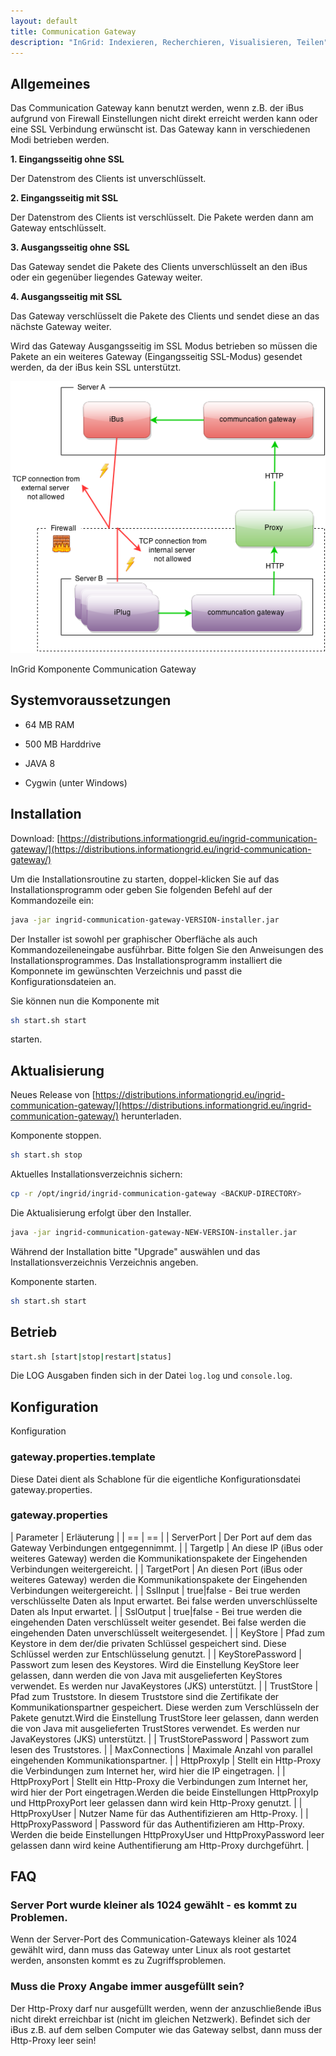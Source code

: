 ```yaml
---
layout: default
title: Communication Gateway
description: "InGrid: Indexieren, Recherchieren, Visualisieren, Teilen"
---
```


## Allgemeines

Das Communication Gateway kann benutzt werden, wenn z.B. der iBus aufgrund von Firewall Einstellungen nicht direkt erreicht werden kann oder eine SSL Verbindung erwünscht ist. Das Gateway kann in verschiedenen Modi betrieben werden.

**1. Eingangsseitig ohne SSL**

Der Datenstrom des Clients ist unverschlüsselt.

**2. Eingangsseitig mit SSL**

Der Datenstrom des Clients ist verschlüsselt. Die Pakete werden dann am Gateway entschlüsselt.

**3. Ausgangsseitig ohne SSL**

Das Gateway sendet die Pakete des Clients unverschlüsselt an den iBus oder ein gegenüber liegendes Gateway weiter.

**4. Ausgangsseitig mit SSL**

Das Gateway verschlüsselt die Pakete des Clients und sendet diese an das nächste Gateway weiter.

Wird das Gateway Ausgangsseitig im SSL Modus betrieben so müssen die Pakete an ein weiteres Gateway (Eingangsseitig SSL-Modus) gesendet werden, da der iBus kein SSL unterstützt.


![InGrid Komponente Communication Gateway](../images/ingrid_communication_gateway.png "InGrid Komponente Communication Gateway")

<figcaption class="figcaption">InGrid Komponente Communication Gateway</figcaption>


## Systemvoraussetzungen

- 64 MB RAM
- 500 MB Harddrive

- JAVA 8
- Cygwin (unter Windows)


## Installation

Download: [https://distributions.informationgrid.eu/ingrid-communication-gateway/](https://distributions.informationgrid.eu/ingrid-communication-gateway/)

Um die Installationsroutine zu starten, doppel-klicken Sie auf das Installationsprogramm oder geben Sie folgenden Befehl auf der Kommandozeile ein:

```sh
java -jar ingrid-communication-gateway-VERSION-installer.jar
```

Der Installer ist sowohl per graphischer Oberfläche als auch Kommandozeileneingabe ausführbar. Bitte folgen Sie den Anweisungen des Installationsprogrammes. Das Installationsprogramm installiert die Komponnete im gewünschten Verzeichnis und passt die Konfigurationsdateien an.

Sie können nun die Komponente mit

```sh
sh start.sh start
```

starten. 

## Aktualisierung

Neues Release von [https://distributions.informationgrid.eu/ingrid-communication-gateway/](https://distributions.informationgrid.eu/ingrid-communication-gateway/) herunterladen.

Komponente stoppen.

```sh
sh start.sh stop
```

Aktuelles Installationsverzeichnis sichern:

```sh
cp -r /opt/ingrid/ingrid-communication-gateway <BACKUP-DIRECTORY>
```


Die Aktualisierung erfolgt über den Installer. 

```sh
java -jar ingrid-communication-gateway-NEW-VERSION-installer.jar
```

Während der Installation bitte "Upgrade" auswählen und das Installationsverzeichnis Verzeichnis angeben.

Komponente starten.

```sh
sh start.sh start
```

## Betrieb

```sh
start.sh [start|stop|restart|status]
```

Die LOG Ausgaben finden sich in der Datei `log.log` und `console.log`.


## Konfiguration


Konfiguration

### gateway.properties.template

Diese Datei dient als Schablone für die eigentliche Konfigurationsdatei gateway.properties.

### gateway.properties

| Parameter | Erläuterung |
| == | == |
| ServerPort | Der Port auf dem das Gateway Verbindungen entgegennimmt. |
| TargetIp | An diese IP (iBus oder weiteres Gateway) werden die Kommunikationspakete der Eingehenden Verbindungen weitergereicht. |
| TargetPort | An diesen Port (iBus oder weiteres Gateway) werden die Kommunikationspakete der Eingehenden Verbindungen weitergereicht. |
|  SslInput | true\|false - Bei true werden verschlüsselte Daten als Input erwartet. Bei false werden unverschlüsselte Daten als Input erwartet. |
| SslOutput | true\|false - Bei true werden die eingehenden Daten verschlüsselt weiter gesendet. Bei false werden die eingehenden Daten unverschlüsselt weitergesendet. |
| KeyStore | Pfad zum Keystore in dem der/die privaten Schlüssel gespeichert sind. Diese Schlüssel werden zur Entschlüsselung genutzt. |
| KeyStorePassword | Passwort zum lesen des Keystores. Wird die Einstellung KeyStore leer gelassen, dann werden die von Java mit ausgelieferten KeyStores verwendet. Es werden nur JavaKeystores (JKS) unterstützt. |
| TrustStore | Pfad zum Truststore. In diesem Truststore sind die Zertifikate der Kommunikationspartner gespeichert. Diese werden zum Verschlüsseln der Pakete genutzt.Wird die Einstellung TrustStore leer gelassen, dann werden die von Java mit ausgelieferten TrustStores verwendet. Es werden nur JavaKeystores (JKS) unterstützt. |
| TrustStorePassword | Passwort zum lesen des Truststores. |
| MaxConnections | Maximale Anzahl von parallel eingehenden Kommunikationspartner. |
| HttpProxyIp | Stellt ein Http-Proxy die Verbindungen zum Internet her, wird hier die IP eingetragen. |
| HttpProxyPort | Stellt ein Http-Proxy die Verbindungen zum Internet her, wird hier der Port eingetragen.Werden die beide Einstellungen HttpProxyIp und HttpProxyPort leer gelassen dann wird kein Http-Proxy genutzt. |
| HttpProxyUser | Nutzer Name für das Authentifizieren am Http-Proxy. |
| HttpProxyPassword | Password für das Authentifizieren am Http-Proxy. Werden die beide Einstellungen HttpProxyUser und HttpProxyPassword leer gelassen dann wird keine Authentifierung am Http-Proxy durchgeführt. |



## FAQ

### Server Port wurde kleiner als 1024 gewählt - es kommt zu Problemen.

Wenn der Server-Port des Communication-Gateways kleiner als 1024 gewählt wird, dann muss das Gateway unter Linux als root gestartet werden, ansonsten kommt es zu Zugriffsproblemen.

### Muss die Proxy Angabe immer ausgefüllt sein?

Der Http-Proxy darf nur ausgefüllt werden, wenn der anzuschließende iBus nicht direkt erreichbar ist (nicht im gleichen Netzwerk). Befindet sich der iBus z.B. auf dem selben Computer wie das Gateway selbst, dann muss der Http-Proxy leer sein!

